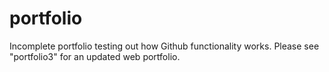 # portfolio

Incomplete portfolio testing out how Github functionality works. Please see "portfolio3" for an updated web portfolio.